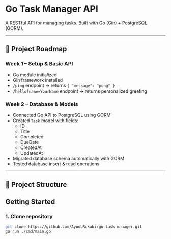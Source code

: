 # Go Task Manager API

A RESTful API for managing tasks. Built with Go (Gin) + PostgreSQL (GORM).

---

## 📅 Project Roadmap

### Week 1 – Setup & Basic API
- Go module initialized
- Gin framework installed
- `/ping` endpoint → returns `{ "message": "pong" }`
- `/hello?name=YourName` endpoint → returns personalized greeting

### Week 2 – Database & Models
- Connected Go API to PostgreSQL using GORM
- Created `Task` model with fields:
  - ID
  - Title
  - Completed
  - DueDate
  - CreatedAt
  - UpdatedAt
- Migrated database schema automatically with GORM
- Tested database insert & read operations

---

## 📂 Project Structure



## Getting Started

### 1. Clone repository
```bash
git clone https://github.com/AyoobRukabi/go-task-manager.git
go run ./cmd/main.go

